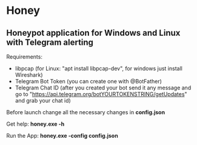 # Honey
## Honeypot application for Windows and Linux with Telegram alerting

Requirements: 
  - libpcap (for Linux: "apt install libpcap-dev", for windows just install Wireshark)
  - Telegram Bot Token (you can create one with @BotFather)
  - Telegram Chat ID (after you created your bot send it any message and go to "https://api.telegram.org/botYOURTOKENSTRING/getUpdates" and grab your chat id)

Before launch change all the necessary changes in **config.json**

Get help: **honey.exe -h**

Run the App: **honey.exe -config config.json**




